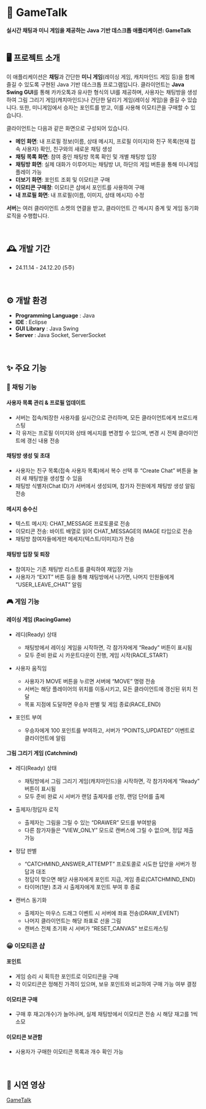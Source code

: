 # 💬 GameTalk
**실시간 채팅과 미니 게임을 제공하는 Java 기반 데스크톱 애플리케이션: GameTalk**
<br> <br>
## 🖥️ 프로젝트 소개
이 애플리케이션은 **채팅**과 간단한 **미니 게임**(레이싱 게임, 캐치마인드 게임 등)을 함께 즐길 수 있도록 구현된 Java 기반 데스크톱 프로그램입니다.
클라이언트는 **Java Swing GUI**를 통해 카카오톡과 유사한 형식의 UI를 제공하며, 사용자는 채팅방을 생성하여 그림 그리기 게임(캐치마인드)나 간단한 달리기 게임(레이싱 게임)을 즐길 수 있습니다.
또한, 미니게임에서 승자는 포인트를 받고, 이를 사용해 이모티콘을 구매할 수 있습니다.

클라이언트는 다음과 같은 화면으로 구성되어 있습니다.

- **메인 화면**: 내 프로필 정보(이름, 상태 메시지, 프로필 이미지)와 친구 목록(현재 접속 사용자) 확인, 친구와의 새로운 채팅 생성
- **채팅 목록 화면**: 참여 중인 채팅방 목록 확인 및 개별 채팅방 입장
- **채팅방 화면**: 실제 대화가 이루어지는 채팅방 UI, 하단의 게임 버튼을 통해 미니게임 플레이 가능
- **더보기 화면**: 포인트 조회 및 이모티콘 구매
- **이모티콘 구매창**: 이모티콘 샵에서 포인트를 사용하여 구매
- **내 프로필 화면**: 내 프로필(이름, 이미지, 상태 메시지) 수정

**서버**는 여러 클라이언트 소켓의 연결을 받고, 클라이언트 간 메시지 중계 및 게임 동기화 로직을 수행합니다.

<br>

## 🕰️ 개발 기간
* 24.11.14 - 24.12.20 (5주)
<br>

 ## ⚙️ 개발 환경
- **Programming Language** : Java
- **IDE** : Eclipse
- **GUI Library** : Java Swing
- **Server** : Java Socket, ServerSocket

<br>

## ✨ 주요 기능 
### 💬 채팅 기능
#### 사용자 목록 관리 & 프로필 업데이트
- 서버는 접속/퇴장한 사용자를 실시간으로 관리하며, 모든 클라이언트에게 브로드캐스팅
- 각 유저는 프로필 이미지와 상태 메시지를 변경할 수 있으며, 변경 시 전체 클라이언트에 갱신 내용 전송
  
#### 채팅방 생성 및 초대
- 사용자는 친구 목록(접속 사용자 목록)에서 복수 선택 후 “Create Chat” 버튼을 눌러 새 채팅방을 생성할 수 있음
- 채팅방 식별자(Chat ID)가 서버에서 생성되며, 참가자 전원에게 채팅방 생성 알림 전송

#### 메시지 송수신
- 텍스트 메시지: CHAT_MESSAGE 프로토콜로 전송
- 이모티콘 전송: 바이트 배열로 읽어 CHAT_MESSAGE의 IMAGE 타입으로 전송
- 채팅방 참여자들에게만 메세지(텍스트/이미지)가 전송
  
#### 채팅방 입장 및 퇴장
- 참여자는 기존 채팅방 리스트를 클릭하여 재입장 가능
- 사용자가 “EXIT” 버튼 등을 통해 채팅방에서 나가면, 나머지 인원들에게 “USER_LEAVE_CHAT” 알림

### 🎮 게임 기능
#### 레이싱 게임 (RacingGame)
- 레디(Ready) 상태
  - 채팅방에서 레이싱 게임을 시작하면, 각 참가자에게 “Ready” 버튼이 표시됨
  - 모두 준비 완료 시 카운트다운이 진행, 게임 시작(RACE_START)
    
- 사용자 움직임
  - 사용자가 MOVE 버튼을 누르면 서버에 “MOVE” 명령 전송
  - 서버는 해당 플레이어의 위치를 이동시키고, 모든 클라이언트에 갱신된 위치 전달
  - 목표 지점에 도달하면 우승자 판별 및 게임 종료(RACE_END)
    
- 포인트 부여
  - 우승자에게 100 포인트를 부여하고, 서버가 “POINTS_UPDATED” 이벤트로 클라이언트에 알림
 
  
#### 그림 그리기 게임 (Catchmind)

- 레디(Ready) 상태
  - 채팅방에서 그림 그리기 게임(캐치마인드)을 시작하면, 각 참가자에게 “Ready” 버튼이 표시됨
  - 모두 준비 완료 시 서버가 랜덤 출제자를 선정, 랜덤 단어를 출제
    
- 출제자/정답자 로직
  - 출제자는 그림을 그릴 수 있는 “DRAWER” 모드를 부여받음
  - 다른 참가자들은 “VIEW_ONLY” 모드로 캔버스에 그릴 수 없으며, 정답 제출 가능
    
- 정답 판별
  - “CATCHMIND_ANSWER_ATTEMPT” 프로토콜로 시도한 답안을 서버가 정답과 대조
  - 정답이 맞으면 해당 사용자에게 포인트 지급, 게임 종료(CATCHMIND_END)
  - 타이머(1분) 초과 시 출제자에게 포인트 부여 후 종료
    
- 캔버스 동기화
  - 출제자는 마우스 드래그 이벤트 시 서버에 좌표 전송(DRAW_EVENT)
  - 나머지 클라이언트는 해당 좌표로 선을 그림
  - 캔버스 전체 초기화 시 서버가 “RESET_CANVAS” 브로드캐스팅
 
  
### 😀 이모티콘 샵 
#### 포인트 
  - 게임 승리 시 획득한 포인트로 이모티콘을 구매
  - 각 이모티콘은 정해진 가격이 있으며, 보유 포인트와 비교하여 구매 가능 여부 결정
    
#### 이모티콘 구매
  - 구매 후 재고(개수)가 늘어나며, 실제 채팅방에서 이모티콘 전송 시 해당 재고를 1씩 소모

#### 이모티콘 보관함
  - 사용자가 구매한 이모티콘 목록과 개수 확인 가능

<br>

## 🚀 시연 영상
[GameTalk](https://drive.google.com/file/d/1tKx79EyN5llfWv7cMwAy8NO98CjxP5PA/view?usp=share_link)

